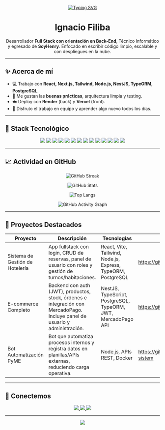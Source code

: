 <!-- Banner / Typing SVG -->
<p align="center">
  <a href="https://github.com/IgnacioFiliba">
    <img src="https://readme-typing-svg.demolab.com?font=Fira+Code&size=24&duration=3000&pause=800&center=true&vCenter=true&width=800&lines=%F0%9F%91%8B+Hola%2C+soy+Ignacio+Filiba;Full+Stack+Developer+Jr+%E2%80%93+React+%E2%80%A2+Node.js+%E2%80%A2+NestJS+%E2%80%A2+TypeORM;Construyo+apps+escalables+y+con+buena+UX" alt="Typing SVG" />
  </a>
</p>

<h1 align="center">Ignacio Filiba</h1>
<p align="center">
  Desarrollador <b>Full Stack con orientación en Back-End</b>, Técnico Informático y egresado de <b>SoyHenry</b>.  
  Enfocado en escribir código limpio, escalable y con despliegues en la nube.
</p>

---

## ✨ Acerca de mí
- 💻 Trabajo con **React, Next.js, Tailwind, Node.js, NestJS, TypeORM, PostgreSQL**.  
- 🧱 Me gustan las **buenas prácticas**, arquitectura limpia y testing.  
- ☁️ Deploy con **Render** (back) y **Vercel** (front).  
- 🤝 Disfruto el trabajo en equipo y aprender algo nuevo todos los días.

---

## 🧰 Stack Tecnológico

<p align="center">
  <!-- Frontend -->
  <img src="https://img.shields.io/badge/React-20232a?logo=react&logoColor=61DAFB" />
  <img src="https://img.shields.io/badge/Next.js-000000?logo=next.js&logoColor=white" />
  <img src="https://img.shields.io/badge/Tailwind-0ea5e9?logo=tailwindcss&logoColor=white" />
  <img src="https://img.shields.io/badge/JavaScript-F7DF1E?logo=javascript&logoColor=000" />
  <img src="https://img.shields.io/badge/TypeScript-3178C6?logo=typescript&logoColor=white" />
  <!-- Backend -->
  <img src="https://img.shields.io/badge/Node.js-339933?logo=node.js&logoColor=white" />
  <img src="https://img.shields.io/badge/NestJS-ea2845?logo=nestjs&logoColor=white" />
  <img src="https://img.shields.io/badge/Express-000000?logo=express&logoColor=white" />
  <!-- DB -->
  <img src="https://img.shields.io/badge/PostgreSQL-336791?logo=postgresql&logoColor=white" />
  <img src="https://img.shields.io/badge/TypeORM-fb3b00?logo=typeorm&logoColor=white" />
  <!-- DevOps -->
  <img src="https://img.shields.io/badge/Docker-2496ED?logo=docker&logoColor=white" />
  <img src="https://img.shields.io/badge/Git-F05033?logo=git&logoColor=white" />
  <img src="https://img.shields.io/badge/Vercel-000000?logo=vercel&logoColor=white" />
  <img src="https://img.shields.io/badge/Render-46E3B7?logo=render&logoColor=000" />
</p>

---

## 📈 Actividad en GitHub
<p align="center">
  <!-- Streak -->
  <img src="https://streak-stats.demolab.com?user=IgnacioFiliba&theme=transparent&hide_border=true" alt="GitHub Streak" />
</p>
<p align="center">
  <!-- Stats -->
  <img src="https://github-readme-stats.vercel.app/api?username=IgnacioFiliba&show_icons=true&hide_border=true&rank_icon=github" alt="GitHub Stats" />
</p>
<p align="center">
  <!-- Top Langs -->
  <img src="https://github-readme-stats.vercel.app/api/top-langs/?username=IgnacioFiliba&layout=compact&hide_border=true" alt="Top Langs" />
</p>
<p align="center">
  <!-- Activity Graph -->
  <img src="https://github-readme-activity-graph.vercel.app/graph?username=IgnacioFiliba&hide_border=true&area=true" alt="GitHub Activity Graph" />
</p>

---

## 🚀 Proyectos Destacados

| Proyecto | Descripción | Tecnologías | Repo | Demo |
|---|---|---|---|---|
| Sistema de Gestión de Hotelería | App fullstack con login, CRUD de reservas, panel de usuario con roles y gestión de turnos/habitaciones. | React, Vite, Tailwind, Node.js, Express, TypeORM, PostgreSQL | https://github.com/pi-rym/PM3-IgnacioFiliba | [Demo](DEMO_URL_HOTEL) |
| E-commerce Completo | Backend con auth (JWT), productos, stock, órdenes e integración con MercadoPago. Incluye panel de usuario y administración. | NestJS, TypeScript, PostgreSQL, TypeORM, JWT, MercadoPago API | https://github.com/IgnacioFiliba/PF-Grupo5 | [Demo](DEMO_URL_ECOMMERCE) |
| Bot Automatización PyME | Bot que automatiza procesos internos y registra datos en planillas/APIs externas, reduciendo carga operativa. | Node.js, APIs REST, Docker | https://github.com/IgnacioFiliba/Automatization-sistem | — |


---

## 🤝 Conectemos

<p align="center">
  <a href="https://www.linkedin.com/in/ignacio-filiba-453249202/">
    <img src="https://img.shields.io/badge/LinkedIn-Ignacio%20Filiba-0A66C2?logo=linkedin&logoColor=white" />
  </a>
  <a href="mailto:ignaciofiliba@gmail.com">
    <img src="https://img.shields.io/badge/Email-ignaciofiliba%40gmail.com-D14836?logo=gmail&logoColor=white" />
  </a>
  <a href="https://github.com/IgnacioFiliba">
    <img src="https://img.shields.io/badge/GitHub-IgnacioFiliba-000000?logo=github&logoColor=white" />
  </a>
</p>

---

<!-- Footer animado -->
<p align="center">
  <img src="https://capsule-render.vercel.app/api?type=waving&height=120&color=0:1C92FF,100:00C9A7&text=Gracias%20por%20visitar%20%F0%9F%91%8B&fontColor=ffffff&fontSize=28&section=footer" />
</p>
